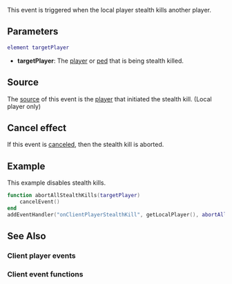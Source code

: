 This event is triggered when the local player stealth kills another player.

Parameters
----------

``` lua
element targetPlayer
```

-   **targetPlayer**: The [player](/docs/player.md "wikilink") or [ped](/ped.md "wikilink") that is being stealth killed.

Source
------

The [source](/docs/event_system#Event_source.md "wikilink") of this event is the [player](/player.md "wikilink") that initiated the stealth kill. (Local player only)

Cancel effect
-------------

If this event is [canceled](/docs/Event_system#Canceling.md "wikilink"), then the stealth kill is aborted.

Example
-------

This example disables stealth kills.

``` lua
function abortAllStealthKills(targetPlayer)
    cancelEvent()
end
addEventHandler("onClientPlayerStealthKill", getLocalPlayer(), abortAllStealthKills)
```

See Also
--------

### Client player events

### Client event functions
